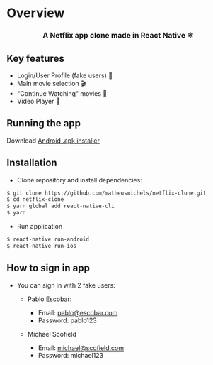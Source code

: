 # **Overview**

<h3 align="center">
<b>A Netflix app clone made in React Native ⚛</b>
<h3>

## **Key features**

- Login/User Profile (fake users) 👤
- Main movie selection 🎬
- "Continue Watching" movies 🔄
- Video Player 🎥

## **Running the app**

Download [Android .apk installer](https://drive.google.com/file/d/10inawU47moywzU_aBOJAqz9MwrJz6Hw-/view)

## **Installation**

- Clone repository and install dependencies:

```bash
$ git clone https://github.com/matheusmichels/netflix-clone.git
$ cd netflix-clone
$ yarn global add react-native-cli
$ yarn
```

- Run application

```bash
$ react-native run-android
$ react-native run-ios
```

## **How to sign in app**

- You can sign in with 2 fake users:

  - Pablo Escobar:

    - Email: pablo@escobar.com
    - Password: pablo123

  - Michael Scofield

    - Email: michael@scofield.com
    - Password: michael123
